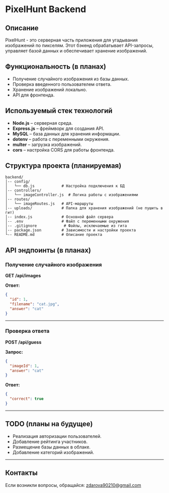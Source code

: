 # PixelHunt Backend

## Описание
PixelHunt - это серверная часть приложения для угадывания изображений по пикселям. Этот бэкенд обрабатывает API-запросы, управляет базой данных и обеспечивает хранение изображений.

## Функциональность (в планах)
- Получение случайного изображения из базы данных.
- Проверка введенного пользователем ответа.
- Хранение изображений локально.
- API для фронтенда.

## Используемый стек технологий
- **Node.js** – серверная среда.
- **Express.js** – фреймворк для создания API.
- **MySQL** – база данных для хранения информации.
- **dotenv** – работа с переменными окружения.
- **multer** – загрузка изображений.
- **cors** – настройка CORS для работы фронтенда.

## Структура проекта (планируемая)
```
backend/
│-- config/
│   └── db.js            # Настройка подключения к БД
│-- controllers/
│   └── imageController.js  # Логика работы с изображениями
│-- routes/
│   └── imageRoutes.js   # API-маршруты
│-- uploads/             # Папка для хранения изображений (не пушить в гит)
│-- index.js             # Основной файл сервера
│-- .env                 # Файл с переменными окружения
│-- .gitignore            # Файлы, исключаемые из гита
│-- package.json         # Зависимости и настройки проекта
└-- README.md            # Описание проекта
```

## API эндпоинты (в планах)

### Получение случайного изображения
**GET /api/images**

**Ответ:**
```json
{
  "id": 1,
  "filename": "cat.jpg",
  "answer": "cat"
}
```

---

### Проверка ответа
**POST /api/guess**

**Запрос:**
```json
{
  "imageId": 1,
  "answer": "cat"
}
```

**Ответ:**
```json
{
  "correct": true
}
```

---

## TODO (планы на будущее)
- Реализация авторизации пользователей.
- Добавление рейтинга участников.
- Размещение базы данных в облаке.
- Добавление категорий изображений.
---

## Контакты
Если возникли вопросы, обращайся: [zdarova90210@gmail.com](mailto:zdarova90210@gmail.com)


